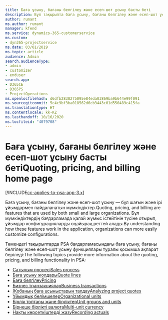 ```yaml
---
title: Баға ұсыну, бағаны белгілеу және есеп-шот ұсыну басты беті
description: Бұл тақырыпта баға ұсыну, бағаны белгілеу және есеп-шот ұсыну туралы ақпарат беріледі.
author: rumant
ms.author: rumant
manager: kfend
ms.service: dynamics-365-customerservice
ms.custom:
- dyn365-projectservice
ms.date: 03/01/2019
ms.topic: article
audience: Admin
search.audienceType:
- admin
- customizer
- enduser
search.app:
- D365CE
- D365PS
- ProjectOperations
ms.openlocfilehash: d6dfb2838275095e84eda03869ba9b644e99f091
ms.sourcegitcommit: 5c4c9bf3ba018562d6cb3443c01d550489c415fa
ms.translationtype: HT
ms.contentlocale: kk-KZ
ms.lasthandoff: 10/16/2020
ms.locfileid: "4079708"
---
```

# <a name="quoting-pricing-and-billing-home-page"></a><span data-ttu-id="39479-103">Баға ұсыну, бағаны белгілеу және есеп-шот ұсыну басты беті</span><span class="sxs-lookup"><span data-stu-id="39479-103">Quoting, pricing, and billing home page</span></span>

[!INCLUDE[cc-applies-to-psa-app-3.x](../includes/cc-applies-to-psa-app-3x.md)]

<span data-ttu-id="39479-104">Баға ұсыну, бағаны белгілеу және есеп-шот ұсыну — бұл шағын және ірі ұйымдармен пайдаланатын мүмкіндіктер.</span><span class="sxs-lookup"><span data-stu-id="39479-104">Quoting, pricing, and billing are features that are used by both small and large organizations.</span></span> <span data-ttu-id="39479-105">Бұл мүмкіндіктердің бағдарламада қалай жұмыс істейтінін түсіне отырып, ұйымдар конфигурацияларды оңайырақ реттей алады.</span><span class="sxs-lookup"><span data-stu-id="39479-105">By understanding how these features work in the application, organizations can more easily customize configurations.</span></span>

<span data-ttu-id="39479-106">Төмендегі тақырыптарда PSA бағдарламасындағы баға ұсыну, бағаны белгілеу және есеп-шот ұсыну функциялары туралы қосымша ақпарат беріледі:</span><span class="sxs-lookup"><span data-stu-id="39479-106">The following topics provide more information about the quoting, pricing, and billing functionality in PSA:</span></span>

- [<span data-ttu-id="39479-107">Сатылым процесі</span><span class="sxs-lookup"><span data-stu-id="39479-107">Sales process</span></span>](basic-sales-process.md)
- [<span data-ttu-id="39479-108">Баға ұсыну жолдары</span><span class="sxs-lookup"><span data-stu-id="39479-108">Quote lines</span></span>](basic-quote-lines.md)
- [<span data-ttu-id="39479-109">Баға белгілеу</span><span class="sxs-lookup"><span data-stu-id="39479-109">Pricing</span></span>](basic-pricing.md)
- [<span data-ttu-id="39479-110">Бизнес транзакциялар</span><span class="sxs-lookup"><span data-stu-id="39479-110">Business transactions</span></span>](basic-business-transactions.md)
- [<span data-ttu-id="39479-111">Жобаның баға ұсыныстарын талдау</span><span class="sxs-lookup"><span data-stu-id="39479-111">Analyzing project quotes</span></span>](basic-analyzing-quotes.md)
- [<span data-ttu-id="39479-112">Ұйымдық бөлімшелер</span><span class="sxs-lookup"><span data-stu-id="39479-112">Organizational units</span></span>](advanced-organizational.md)
- [<span data-ttu-id="39479-113">Бірлік топтары және бірліктер</span><span class="sxs-lookup"><span data-stu-id="39479-113">Unit groups and units</span></span>](advanced-units.md)
- [<span data-ttu-id="39479-114">Бірнеше бірлікті валюта</span><span class="sxs-lookup"><span data-stu-id="39479-114">Multi-unit currency</span></span>](advanced-currency.md)
- [<span data-ttu-id="39479-115">Нақты көрсеткіштерді жазу</span><span class="sxs-lookup"><span data-stu-id="39479-115">Recording actuals</span></span>](advanced-actuals.md)
